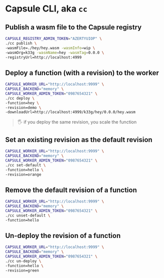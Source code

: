 # Capsule CLI, aka `cc`

## Publish a wasm file to the Capsule registry

```bash
CAPSULE_REGISTRY_ADMIN_TOKEN="AZERTYUIOP" \
./cc publish \
-wasmFile=./hey/hey.wasm -wasmInfo=wip \
-wasmOrg=k33g -wasmName=hey -wasmTag=0.0.0 \
-registryUrl=http://localhost:4999
```

## Deploy a function (with a revision) to the worker

```bash
CAPSULE_WORKER_URL="http://localhost:9999" \
CAPSULE_BACKEND="memory" \
CAPSULE_WORKER_ADMIN_TOKEN="0987654321" \
./cc deploy \
-function=hey \
-revision=demo \
-downloadUrl=http://localhost:4999/k33g/hey/0.0.0/hey.wasm
```
> 🖐 if you deploy the same revision, you scale the function

## Set an existing revision as the default revision

```bash
CAPSULE_WORKER_URL="http://localhost:9999" \
CAPSULE_BACKEND="memory" \
CAPSULE_WORKER_ADMIN_TOKEN="0987654321" \
./cc set-default \
-function=hello \
-revision=orange
```

## Remove the default revision of a function

```bash
CAPSULE_WORKER_URL="http://localhost:9999" \
CAPSULE_BACKEND="memory" \
CAPSULE_WORKER_ADMIN_TOKEN="0987654321" \
./cc unset-default \
-function=hello
```

## Un-deploy the revision of a function

```bash
CAPSULE_WORKER_URL="http://localhost:9999" \
CAPSULE_BACKEND="memory" \
CAPSULE_WORKER_ADMIN_TOKEN="0987654321" \
./cc un-deploy \
-function=hello \
-revision=green
```
